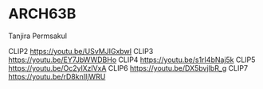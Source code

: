 # ARCH63B

Tanjira Permsakul

CLIP2 https://youtu.be/USvMJIGxbwI
CLIP3 https://youtu.be/EY7JbWWDBHo
CLIP4 https://youtu.be/s1rI4bNaj5k
CLIP5 https://youtu.be/Oc2ylXzlVxA
CLIP6 https://youtu.be/DX5bvjIbR_g
CLIP7 https://youtu.be/rD8knIIjWRU